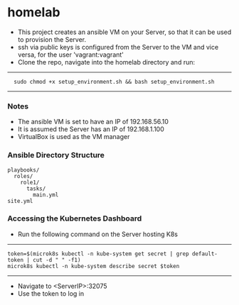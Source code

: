 # homelab
* This project creates an ansible VM on your Server, so that it can be used to provision the Server.
* ssh via public keys is configured from the Server to the VM and vice versa, for the user 'vagrant:vagrant'
* Clone the repo, navigate into the homelab directory and run:
----
      sudo chmod +x setup_environment.sh && bash setup_environment.sh
----

### Notes
- The ansible VM is set to have an IP of 192.168.56.10
- It is assumed the Server has an IP of 192.168.1.100
- VirtualBox is used as the VM manager

### Ansible Directory Structure
```
playbooks/
  roles/
    role1/
      tasks/
        main.yml
site.yml
```

### Accessing the Kubernetes Dashboard
* Run the following command on the Server hosting K8s  
----
    token=$(microk8s kubectl -n kube-system get secret | grep default-token | cut -d " " -f1)
    microk8s kubectl -n kube-system describe secret $token
----
* Navigate to \<ServerIP>:32075
* Use the token to log in


